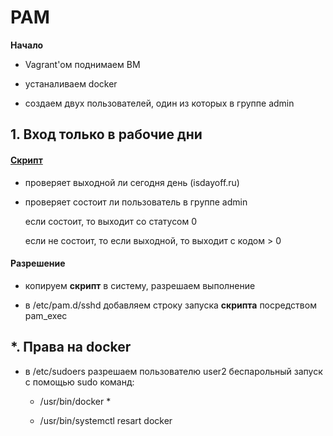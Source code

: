 <h1><b>PAM</b></h1>

<b>Начало</b>

- Vagrant'ом поднимаем ВМ

- устаналиваем docker

- создаем двух пользователей, один из которых в группе admin

<h2>1. Вход только в рабочие дни</h2>

<h4><a href="workday.sh">Скрипт</a></h4>

- проверяет выходной ли сегодня день (isdayoff.ru)

- проверяет состоит ли пользователь в группе admin

  если состоит, то выходит со статусом 0

  если не состоит, то если выходной, то выходит с кодом > 0

<h4>Разрешение</h4>

- копируем <b>скрипт</b> в систему, разрешаем выполнение

- в /etc/pam.d/sshd добавляем строку запуска <b>скрипта</b> посредством pam_exec

<h2>*. Права на docker</h2>

- в /etc/sudoers разрешаем пользователю user2 беспарольный запуск с помощью sudo команд:

  - /usr/bin/docker *

  - /usr/bin/systemctl resart docker

